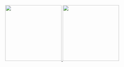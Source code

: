 
<div>
<a href="https://github.com/VictorFernandes019">
<img height="180em" src="https://github-readme-stats.vercel.app/api/top-langs/?username=VictorFernandes019&layout=compact&langs_count=7&theme=dark"/>
<img height="180em" src="https://github-readme-stats.vercel.app/api?username=VictorFernandes019&show_icons=true&theme=dark&include_all_commits=true&count_private=true"/>
</div>

 </div>  
